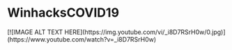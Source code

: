 # WinhacksCOVID19
<div style="align-text:center">
[![IMAGE ALT TEXT HERE](https://img.youtube.com/vi/_i8D7RSrH0w/0.jpg)](https://www.youtube.com/watch?v=_i8D7RSrH0w)
</div>
